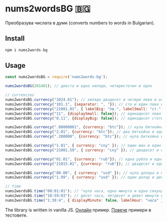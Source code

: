 # nums2wordsBG 🇧🇬
Преобразува числата в думи (converts numbers to words in Bulgarian).

## Install

```javascript
npm i nums2words-bg
```

## Usage

```javascript
const nums2wordsBG = require('nums2words-bg');

nums2wordsBG(201401); // двеста и една хиляди, четиристотин и едно

// currencies
nums2wordsBG.currency("1024.81"); // хиляда двадесет и четири лева и осемдесет и една стотинки
nums2wordsBG.currency("101.1", {separator: ", "}); // сто и един лева и десет стотинки
nums2wordsBG.currency("21001.01", { labelBig: "лв.", labelSmall: "ст." }); // двадесет и една хиляди и един лв. и една ст.
nums2wordsBG.currency("11", {displaySmall: false}); // единадесет лева
nums2wordsBG.currency("0.11", {displayBig: false}); // единадесет стотинки

nums2wordsBG.currency(".00000001", {currency: "btc"}); // нула биткойна и едно сатоши
nums2wordsBG.currency("2.01", {currency: "btc"}); // два биткойна и един милион сатоши
nums2wordsBG.currency(".208000", {currency: "btc"}); // нула биткойна и двадесет милиона и осемстотин хиляди сатоши

nums2wordsBG.currency("1.01", { currency: "cny" }); // един юан и един фен
nums2wordsBG.currency("21001.59", { currency: "cny" }); // двадесет и една хиляди и един юана и петдесет и девет фена

nums2wordsBG.currency("01.01", {currency: "rub"}); // една рубла и една копейка
nums2wordsBG.currency("21015.01", {currency: "rub"}); // двадесет и една хиляди и петнадесет рубли и една копейка

nums2wordsBG.currency("00.00", { currency: "usd" }); // нула долара и нула цента
nums2wordsBG.currency("1.99", { currency: "usd" }); // един долар и деветдесет и девет цента

// time
nums2wordsBG.time("00:01:01"); // "нула часа, една минута и една секунда"
nums2wordsBG.time("10:59:03"); // десет часа, петдесет и девет минути и три секунди
nums2wordsBG.time("1:30:4", { displayMinute: false, labelHour: "часа" }); // един часа и четири секунди
```

The library is written in vanilla JS. [Онлайн](https://vidul-nikolaev-petrov.github.io/nums2wordsBG) пример. [Повече](https://github.com/vidul-nikolaev-petrov/nums2wordsBG/tree/main/spec) примери в тестовете.


